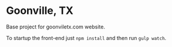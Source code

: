 Goonville, TX
============

Base project for goonviletx.com website.

To startup the front-end just `npm install` and then run `gulp watch`.
